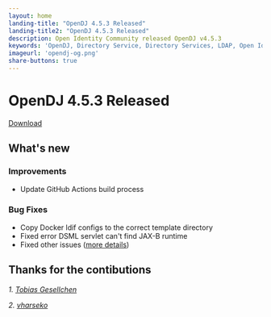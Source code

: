 ```yaml
---
layout: home
landing-title: "OpenDJ 4.5.3 Released"
landing-title2: "OpenDJ 4.5.3 Released"
description: Open Identity Community released OpenDJ v4.5.3
keywords: 'OpenDJ, Directory Service, Directory Services, LDAP, Open Identity Platform, Docker'
imageurl: 'opendj-og.png'
share-buttons: true
---
```

# OpenDJ 4.5.3 Released
[Download](https://github.com/OpenIdentityPlatform/OpenDJ/releases/tag/4.5.3)
## What's new

### Improvements
* Update GitHub Actions build process 

### Bug Fixes
* Copy Docker ldif configs to the correct template directory
* Fixed error DSML servlet can't find JAX-B runtime
* Fixed other issues ([more details](https://github.com/OpenIdentityPlatform/OpenDJ/compare/4.5.1...4.5.3))

## Thanks for the contibutions

<i id="gesellix "><i>1. <a href="https://github.com/gesellix " target="_blank">Tobias Gesellchen</a></i>

<i id="vharseko"><i>2. <a href="https://github.com/vharseko" target="_blank">vharseko</a></i>
